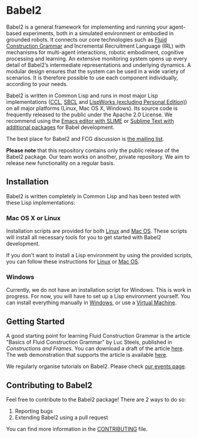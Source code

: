 # Babel2

Babel2 is a general framework for implementing and running your agent-based experiments, both in a simulated environment or embodied in grounded robots. It connects our core technologies such as [Fluid Construction Grammar](www.fcg-net.org) and Incremental Recruitment Language (IRL) with mechanisms for multi-agent interactions, robotic embodiment, cognitive processing and learning. An extensive monitoring system opens up every detail of Babel2’s intermediate representations and underlying dynamics. A modular design ensures that the system can be used in a wide variety of scenarios. It is therefore possible to use each component individually, according to your needs.

Babel2 is written in Common Lisp and runs in most major Lisp implementations ([CCL](https://ccl.clozure.com), [SBCL](http://www.sbcl.org) and [LispWorks (excluding Personal Edition)](http://www.lispworks.com)) on all major platforms (Linux, Mac OS X, Windows). Its source code is frequently released to the public under the Apache 2.0 License. We recommend using the [Emacs editor with SLIME](https://github.com/EvolutionaryLinguisticsAssociation/Babel2/wiki/Emacs-with-Lisp) or [Sublime Text with additional packages](https://github.com/EvolutionaryLinguisticsAssociation/Babel2/wiki/Sublime-Text-with-Lisp) for Babel development.

The best place for Babel2 and FCG discussion is [the mailing list](https://github.com/EvolutionaryLinguisticsAssociation/Babel2/wiki/Mailing-List). 

**Please note** that this repository contains only the public release of the Babel2 package. Our team works on another, private repository. We aim to release new functionality on a regular basis.

## Installation

Babel2 is written completely in Common Lisp and has been tested with these Lisp implementations:

### Mac OS X or Linux

Installation scripts are provided for both [Linux](https://github.com/EvolutionaryLinguisticsAssociation/Babel2/wiki/Installation-Script) and [Mac OS](https://github.com/EvolutionaryLinguisticsAssociation/Babel2/wiki/Installation-Script). These scripts will install all necessary tools for you to get started with Babel2 development.

If you don't want to install a Lisp environment by using the provided scripts, you can follow these instructions for [Linux](https://github.com/EvolutionaryLinguisticsAssociation/Babel2/wiki/Installing-Babel2-on-Linux) or [Mac OS](https://github.com/EvolutionaryLinguisticsAssociation/Babel2/wiki/Installing-Babel2-on-Mac-OS-X).

### Windows

Currently, we do not have an installation script for Windows. This is work in progress. For now, you will have to set up a Lisp environment yourself. You can install everything manually in [Windows](https://github.com/EvolutionaryLinguisticsAssociation/Babel2/wiki/Windows-Installation), or use a [Virtual Machine](https://github.com/EvolutionaryLinguisticsAssociation/Babel2/wiki/VM-Installation).

## Getting Started

A good starting point for learning Fluid Construction Grammar is the article "Basics of Fluid Construction Grammar" by Luc Steels, published in _Constructions and Frames_. You can download a draft of the article [here](https://www.fcg-net.org/wp-content/uploads/papers/basics-of-fcg.pdf). The web demonstration that supports the article is available [here](https://www.fcg-net.org/demos/basics-of-fcg/).

We regularly organise tutorials on Babel2. Please check [our events page](http://fcg-net.org/events).

## Contributing to Babel2

Feel free to contribute to the Babel2 package! There are 2 ways to do so:

 1. Reporting bugs
 2. Extending Babel2 using a pull request

You can find more information in the [CONTRIBUTING](https://github.com/EvolutionaryLinguisticsAssociation/Babel2/blob/master/CONTRIBUTING.md) file.
